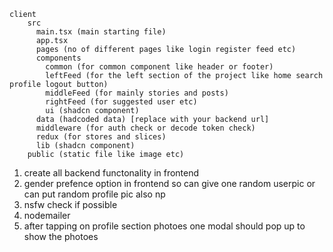 ```
client
    src
      main.tsx (main starting file)
      app.tsx
      pages (no of different pages like login register feed etc)
      components
        common (for common component like header or footer)     
        leftFeed (for the left section of the project like home search profile logout button)
        middleFeed (for mainly stories and posts)
        rightFeed (for suggested user etc)
        ui (shadcn component)  
      data (hadcoded data) [replace with your backend url]
      middleware (for auth check or decode token check)
      redux (for stores and slices)         
      lib (shadcn component)
    public (static file like image etc)
```

1. create all backend functonality in frontend 
2. gender prefence option in frontend so can give one random userpic or can put random profile pic also np 
3. nsfw check if possible
4. nodemailer
5. after tapping on profile section photoes one modal should pop up to show the photoes